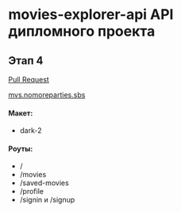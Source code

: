 # movies-explorer-api API дипломного проекта
## Этап 4

[Pull Request](https://github.com/i-t/movies-explorer-frontend/pull/2)

[mvs.nomoreparties.sbs](https://mvs.nomoreparties.sbs)

#### Макет:
* dark-2

#### Роуты:
* /
* /movies
* /saved-movies
* /profile
* /signin и /signup
